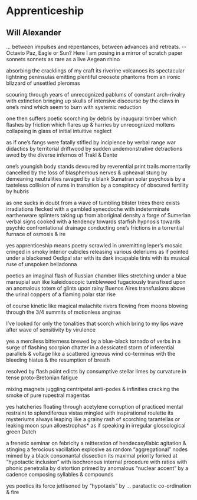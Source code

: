 # Apprenticeship
## Will Alexander
... between impulses and repentances,
between advances and retreats.
--Octavio Paz, Eagle or Sun?
Here I am
posing in a mirror of scratch paper sonnets
sonnets as rare
as a live Aegean rhino

absorbing the cracklings of my craft
its riverine volcanoes
its spectacular lightning peninsulas
emitting plentiful creosote phantoms
from an ironic blizzard of unsettled pleromas

scouring through years of unrecognized pablums
of constant arch-rivalry with extinction
bringing up skulls of intensive discourse
by the claws in one’s mind
which seem to burn with systemic reduction

one then suffers poetic scorching by debris
by inaugural timber which flashes
by friction which flares up & harries
by unrecognized moltens collapsing in glass
of initial intuitive neglect

as if one’s fangs
were fatally stifled by incipience
by verbal range war didactics
by territorial driftwood
by sudden undemonstrative detractions
awed
by the diverse infernos of Trakl & Dante

one’s youngish body stands
devoured by reverential print trails
momentarily cancelled
by the loss of blasphemous nerves & upheaval
stung
by demeaning neutralities
ravaged
by a blank Sumatran solar psychosis
by a tasteless collision of rums in transition
by a conspiracy of obscured fertility by hubris

as one sucks in doubt from a wave of tumbling blister trees
there exists irradiations flecked with a gambled synecdoche
with indeterminate earthenware splinters
taking up
from aboriginal density
a forge of Sumerian verbal signs
cooked with a tendency
towards starfish hypnosis
towards psychic confrontational drainage
conducting one’s frictions in a torrential furnace of osmosis & ire

yes
apprenticeship
means poetry scrawled in unremitting leper’s mosaic
cringed in smoky interior cubicles
releasing various deleriums
as if pointed under a blackened Oedipal star
with its dark incapable tints
with its musical ruse of unspoken belladonna

poetics
an imaginal flash of Russian chamber lilies
stretching under a blue marsupial sun
like kaleidoscopic tumbleweed
fugaciously transfixed
upon an anomalous totem of glints
upon rainy Buenos Aires transfusions
above the urinal coppers of a flaming polar star rise

of course
kinetic
like magical malachite rivers
flowing from moons
blowing through the 3/4 summits of motionless anginas

I’ve looked
for only the tonalities that scorch
which bring to my lips wave after wave
of sensitivity by virulence

yes
a merciless bitterness
brewed by a blue-black tornado of verbs
in a surge of flashing scorpion chatter
in a dessicated storm of inferential parallels & voltage
like a scattered igneous wind
co-terminus with the bleeding hiatus & the resumption of breath

resolved by flash point edicts
by consumptive stellar limes
by curvature in tense proto-Bretonian fatigue

mixing magnets
juggling centripetal anti-podes & infinities
cracking the smoke of pure rupestral magentas

yes
hatcheries
floating through acetylene corruption of practiced mental restraint
to splendiferous vistas mingled with inspirational roulette
its mysteriums
always leaping like a grainy rash of scorching tarantellas
or leaking moon spun alloestrophas*
as if speaking
in irregular glossological green Dutch

a frenetic seminar on febricity
a reitteration of hendecasyllabic agitation & stinging
a ferocious vacillation
explosive as random “aggregational” nodes
mimed by a black consonantal dissection
its maximal priority
forked at “hypotactic inclusion”
with isochronous internal procedure
with ratios
with phonic penetralia by distortion
primed by anomalous “nuclear accent”
by a cadence composing syllables & compounds

yes
poetics
its force
jettisoned by “hypotaxis”
by ... paratactic co-ordination
& fire
